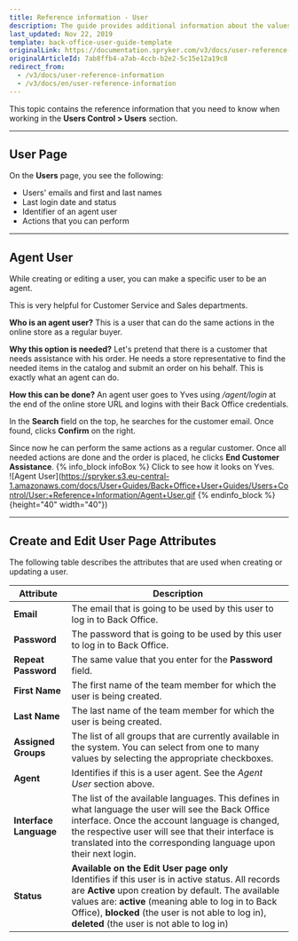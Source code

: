 ```yaml
---
title: Reference information - User
description: The guide provides additional information about the values you enter when managing users in the Back Office.
last_updated: Nov 22, 2019
template: back-office-user-guide-template
originalLink: https://documentation.spryker.com/v3/docs/user-reference-information
originalArticleId: 7ab8ffb4-a7ab-4ccb-b2e2-5c15e12a19c8
redirect_from:
  - /v3/docs/user-reference-information
  - /v3/docs/en/user-reference-information
---
```


This topic contains the reference information that you need to know when working in the **Users Control > Users** section.
***
## User Page
On the **Users** page, you see the following:
* Users' emails and first and last names
* Last login date and status
* Identifier of an agent user
* Actions that you can perform
***
## Agent User

While creating or editing a user, you can make a specific user to be an agent. 

This is very helpful for Customer Service and Sales departments. 

**Who is an agent user?**
This is a user that can do the same actions in the online store as a regular buyer.

**Why this option is needed?**
Let's pretend that there is a customer that needs assistance with his order. He needs a store representative to find the needed items in the catalog and submit an order on his behalf. This is exactly what an agent can do.

**How this can be done?**
An agent user goes to Yves using _/agent/login_ at the end of the online store URL and logins with their Back Office credentials. 

In the **Search** field on the top, he searches for the customer email. Once found, clicks **Confirm** on the right. 

Since now he can perform the same actions as a regular customer. Once all needed actions are done and the order is placed, he clicks **End Customer Assistance**. 
{% info_block infoBox %}
Click to see how it looks on Yves.<br>![Agent User](https://spryker.s3.eu-central-1.amazonaws.com/docs/User+Guides/Back+Office+User+Guides/Users+Control/User:+Reference+Information/Agent+User.gif
{% endinfo_block %}{height="40" width="40"})
***
## Create and Edit User Page Attributes
The following table describes the attributes that are used when creating or updating a user.

| Attribute |Description  |
| --- | --- |
|**Email**| The email that is going to be used by this user to log in to Back Office.  |
|**Password**| The password that is going to be used by this user to log in to Back Office.  |
|**Repeat Password**| The same value that you enter for the **Password** field. |
|**First Name**| The first name of the team member for which the user is being created. |
|**Last Name**| The last name of the team member for which the user is being created. |
|**Assigned Groups**|The list of all groups that are currently available in the system. You can select from one to many values by selecting the appropriate checkboxes. |
|**Agent**| Identifies if this is a user agent. See the _Agent User_ section above. |
|**Interface Language**|The list of the available languages. This defines in what language the user will see the Back Office interface. Once the account language is changed, the respective user will see that their interface is translated into the corresponding language upon their next login.|
|**Status**|**Available on the Edit User page only**<br>Identifies if this user is in active status. All records are **Active** upon creation by default. The available values are: **active** (meaning able to log in to Back Office), **blocked** (the user is not able to log in), **deleted** (the user is not able to log in)|
